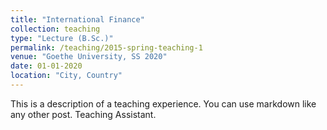 ```yaml
---
title: "International Finance"
collection: teaching
type: "Lecture (B.Sc.)"
permalink: /teaching/2015-spring-teaching-1
venue: "Goethe University, SS 2020"
date: 01-01-2020
location: "City, Country"
---
```


This is a description of a teaching experience. You can use markdown like any other post.
Teaching Assistant.

